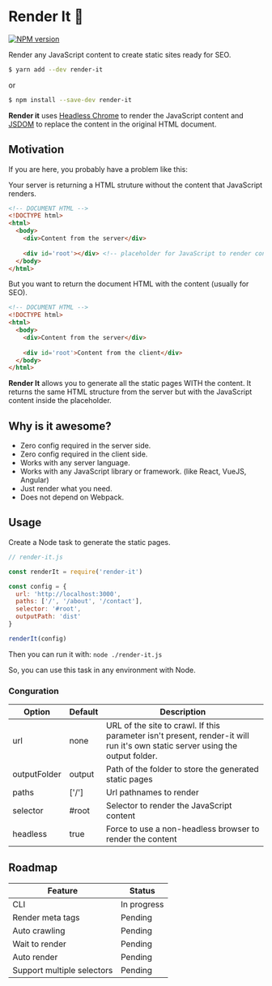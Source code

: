 # Render It :pencil:
[![NPM version](https://img.shields.io/npm/v/render-it.svg?style=flat)](https://npmjs.org/package/render-it)

Render any JavaScript content to create static sites ready for SEO.

```bash
$ yarn add --dev render-it
```
or
```bash
$ npm install --save-dev render-it
```

**Render it** uses [Headless Chrome](https://github.com/GoogleChrome/puppeteer) to render the JavaScript content and [JSDOM](https://github.com/jsdom/jsdom) to replace the content in the original HTML document.

## Motivation

If you are here, you probably have a problem like this:

Your server is returning a HTML struture without the content that JavaScript renders.

```html
<!-- DOCUMENT HTML -->
<!DOCTYPE html>
<html>
  <body>
    <div>Content from the server</div>
    
    <div id='root'></div> <!-- placeholder for JavaScript to render content -->
  </body>
</html>
```

But you want to return the document HTML with the content (usually for SEO).

```html
<!-- DOCUMENT HTML -->
<!DOCTYPE html>
<html>
  <body>
    <div>Content from the server</div>
    
    <div id='root'>Content from the client</div>
  </body>
</html>
```

**Render It** allows you to generate all the static pages WITH the content. It returns the same HTML structure from the server but with the JavaScript content inside the placeholder.

## Why is it awesome?
- Zero config required in the server side.
- Zero config required in the client side.
- Works with any server language.
- Works with any JavaScript library or framework. (like React, VueJS, Angular)
- Just render what you need.
- Does not depend on Webpack.

## Usage
Create a Node task to generate the static pages.

```javascript
// render-it.js

const renderIt = require('render-it')

const config = {
  url: 'http://localhost:3000',
  paths: ['/', '/about', '/contact'],
  selector: '#root',
  outputPath: 'dist'
}

renderIt(config) 
```

Then you can run it with: `node ./render-it.js`

So, you can use this task in any environment with Node.

### Conguration

| Option  | Default | Description |
| ------------- | ------------- | ------------- |
| url | none | URL of the site to crawl. If this parameter isn't present, render-it will run it's own static server using the output folder. |
| outputFolder | output | Path of the folder to store the generated static pages |
| paths | ['/'] | Url pathnames to render |
| selector | #root | Selector to render the JavaScript content |
| headless | true | Force to use a non-headless browser to render the content |


## Roadmap

| Feature  | Status |
| ------------- | ------------- |
| CLI  | In progress  |
| Render meta tags  | Pending  |
| Auto crawling  | Pending  |
| Wait to render  | Pending  |
| Auto render  | Pending  |
| Support multiple selectors  | Pending  |
